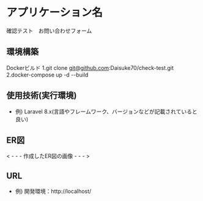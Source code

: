 # アプリケーション名
確認テスト　お問い合わせフォーム

## 環境構築
Dockerビルド
1.git clone git@github.com:Daisuke70/check-test.git  2.docker-compose up -d --build

## 使用技術(実行環境)
- 例) Laravel 8.x(言語やフレームワーク、バージョンなどが記載されていると良い)

## ER図
< - - - 作成したER図の画像 - - - >

## URL
- 例) 開発環境：http://localhost/
